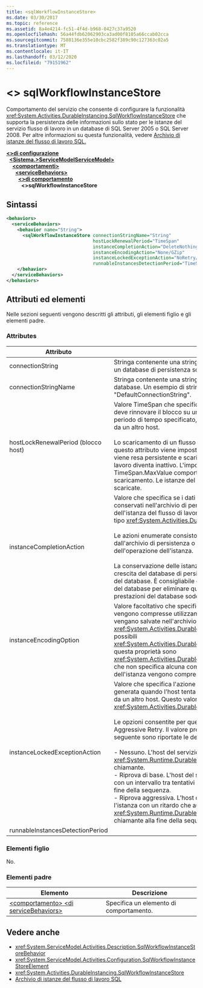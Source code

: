 ```yaml
---
title: <sqlWorkflowInstanceStore>
ms.date: 03/30/2017
ms.topic: reference
ms.assetid: 8a4e4214-fc51-4f4d-b968-0427c37a9520
ms.openlocfilehash: 56a44fdb62062903ca3ad00f8105a66ccab02cca
ms.sourcegitcommit: 7588136e355e10cbc2582f389c90c127363c02a5
ms.translationtype: MT
ms.contentlocale: it-IT
ms.lasthandoff: 03/12/2020
ms.locfileid: "79151962"
---
```

# <a name="sqlworkflowinstancestore"></a>\<> sqlWorkflowInstanceStore
Comportamento del servizio che consente di configurare la funzionalità <xref:System.Activities.DurableInstancing.SqlWorkflowInstanceStore> che supporta la persistenza delle informazioni sullo stato per le istanze del servizio flusso di lavoro in un database di SQL Server 2005 o SQL Server 2008. Per altre informazioni su questa funzionalità, vedere [Archivio di istanze del flusso di lavoro SQL.](../../../windows-workflow-foundation/sql-workflow-instance-store.md)  
  
[**\<>di configurazione**](../configuration-element.md)\
&nbsp;&nbsp;[**\<Sistema.>ServiceModelServiceModel>**](system-servicemodel-of-workflow.md)\
&nbsp;&nbsp;&nbsp;&nbsp;[**\<comportamenti>**](behaviors-of-workflow.md)\
&nbsp;&nbsp;&nbsp;&nbsp;&nbsp;&nbsp;[**\<serviceBehaviors>**](servicebehaviors-of-workflow.md)\
&nbsp;&nbsp;&nbsp;&nbsp;&nbsp;&nbsp;&nbsp;&nbsp;[**\<>di comportamento**](behavior-of-servicebehaviors-of-workflow.md)\
&nbsp;&nbsp;&nbsp;&nbsp;&nbsp;&nbsp;&nbsp;&nbsp;&nbsp;&nbsp;**\<>sqlWorkflowInstanceStore**  
  
## <a name="syntax"></a>Sintassi  
  
```xml  
<behaviors>
  <serviceBehaviors>
    <behavior name="String">
      <sqlWorkflowInstanceStore connectionStringName="String"
                                hostLockRenewalPeriod="TimeSpan"
                                instanceCompletionAction="DeleteNothing/DeleteAll"
                                instanceEncodingAction="None/GZip"
                                instanceLockedExceptionAction="NoRetry/BasicRetry/AggressiveRetry"
                                runnableInstancesDetectionPeriod="TimeSpan" />
    </behavior>
  </serviceBehaviors>
</behaviors>  
```  
  
## <a name="attributes-and-elements"></a>Attributi ed elementi  
 Nelle sezioni seguenti vengono descritti gli attributi, gli elementi figlio e gli elementi padre.  
  
### <a name="attributes"></a>Attributes  
  
|Attributo|Descrizione|  
|---------------|-----------------|  
|connectionString|Stringa contenente una stringa di connessione utilizzata per connettersi a un database di persistenza sottostante.|  
|connectionStringName|Stringa contenente una stringa di connessione denominata per il server database. Un esempio di stringa di connessione denominata è "DefaultConnectionString".|  
|hostLockRenewalPeriod (blocco host)|Valore TimeSpan che specifica il periodo di tempo entro il quale l'host deve rinnovare il blocco su un'istanza. Se l'host non rinnova il blocco nel periodo di tempo specificato, l'istanza viene sbloccata e può essere scelta da un altro host.<br /><br /> Lo scaricamento di un flusso di lavoro lo rende anche persistente. Se questo attributo viene impostato su zero, l'istanza del flusso di lavoro viene resa persistente e scaricata immediatamente dopo che il flusso di lavoro diventa inattivo. L'impostazione di questo attributo su TimeSpan.MaxValue comporta in realtà la disabilitazione dell'operazione di scaricamento. Le istanze del flusso di lavoro inattive non vengono mai scaricate.|  
|instanceCompletionAction|Valore che specifica se i dati dell'istanza del flusso di lavoro vengono conservati nell'archivio di persistenza in seguito al completamento dell'istanza del flusso di lavoro o se vengono eliminati. Questo valore è di tipo <xref:System.Activities.DurableInstancing.InstanceCompletionAction>.<br /><br /> Le azioni enumerate consistono nell'eliminazione dei dati dell'istanza dall'archivio di persistenza o nella relativa conservazione al termine dell'operazione dell'istanza.<br /><br /> La conservazione delle istanze al completamento comporta la rapida crescita del database di persistenza e pertanto influisce sulle prestazioni del database. È consigliabile configurare criteri di cancellazione dei dati del database per eliminare questi record periodicamente e garantire che le prestazioni del database soddisfino il livello di prestazioni richiesto.|  
|instanceEncodingOption|Valore facoltativo che specifica se le informazioni sullo stato dell'istanza vengono compresse utilizzando l'algoritmo GZip prima che le informazioni vengano salvate nell'archivio di persistenza. Questo valore è di tipo <xref:System.Activities.DurableInstancing.InstanceEncodingOption>. I valori possibili <xref:System.Activities.DurableInstancing.InstanceEncodingOption.None>per questa proprietà sono <xref:System.Activities.DurableInstancing.InstanceEncodingOption.GZip>, che non specifica alcuna compressione, e , che specifica che i dati dell'istanza vengono compressi e utilizza l'algoritmo gzip.|  
|instanceLockedExceptionAction|Valore che specifica l'azione che si verifica in risposta a un'eccezione generata quando l'host tenta di bloccare un'istanza al momento bloccata da un altro host. Questo valore è di tipo <xref:System.Activities.DurableInstancing.InstanceLockedExceptionAction>.<br /><br /> Le opzioni consentite per questo campo sono: None, Basic Retry e Aggressive Retry. Il valore predefinito è None (Nessuna). Nell'elenco seguente sono riportate le descrizioni di queste tre opzioni:<br /><br /> -   Nessuno. L'host del servizio non tenta di bloccare l'istanza e passa <xref:System.Runtime.DurableInstancing.InstanceLockedException> al chiamante.<br />- Riprova di base. L'host del servizio tenta di nuovo di bloccare l'istanza con un intervallo tra tentativi lineare e passa l'eccezione al chiamante alla fine della sequenza.<br />- Riprova aggressiva. L'host del servizio tenta di nuovo di bloccare l'istanza con un ritardo che aumenta in modo esponenziale e passa <xref:System.Runtime.DurableInstancing.InstanceLockedException> al chiamante alla fine della sequenza.|  
|runnableInstancesDetectionPeriod||  
  
### <a name="child-elements"></a>Elementi figlio  
 No.  
  
### <a name="parent-elements"></a>Elementi padre  
  
|Elemento|Descrizione|  
|-------------|-----------------|  
|[\<comportamento> \<di serviceBehaviors>](behavior-of-servicebehaviors-of-workflow.md)|Specifica un elemento di comportamento.|  
  
## <a name="see-also"></a>Vedere anche

- <xref:System.ServiceModel.Activities.Description.SqlWorkflowInstanceStoreBehavior>
- <xref:System.ServiceModel.Activities.Configuration.SqlWorkflowInstanceStoreElement>
- <xref:System.Activities.DurableInstancing.SqlWorkflowInstanceStore>
- [Archivio di istanze del flusso di lavoro SQL](../../../windows-workflow-foundation/sql-workflow-instance-store.md)
